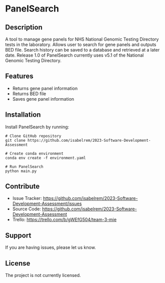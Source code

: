 # PanelSearch

## Description
A tool to manage gene panels for NHS National Genomic Testing Directory tests in the laboratory.
Allows user to search for gene panels and outputs BED file.
Search history can be saved to a database and retrieved at a later date.
Release 1.0 of PanelSearch currently uses v5.1 of the National Genomic Testing Directory.

Features
--------

- Returns gene panel information
- Returns BED file
- Saves gene panel information

Installation
------------

Install PanelSearch by running:

    # Clone GitHub repository
    git clone https://github.com/isabelrem/2023-Software-Development-Assessment
    
    # Create conda environment
    conda env create -f environment.yaml

    # Run PanelSearch
    python main.py

Contribute
----------

- Issue Tracker: https://github.com/isabelrem/2023-Software-Development-Assessment/issues
- Source Code: https://github.com/isabelrem/2023-Software-Development-Assessment
- Trello: https://trello.com/b/gWEfG504/team-3-mie

Support
-------

If you are having issues, please let us know.

License
-------

The project is not currently licensed.

